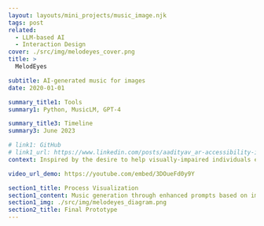```yaml
---
layout: layouts/mini_projects/music_image.njk
tags: post
related:
  - LLM-based AI
  - Interaction Design
cover: ./src/img/melodeyes_cover.png
title: >
  MelodEyes

subtitle: AI-generated music for images
date: 2020-01-01

summary_title1: Tools
summary1: Python, MusicLM, GPT-4

summary_title3: Timeline
summary3: June 2023

# link1: GitHub
# link1_url: https://www.linkedin.com/posts/aadityav_ar-accessibility-innovation-activity-7064628428586549249-TGdq?utm_source=share&utm_medium=member_desktop
context: Inspired by the desire to help visually-impaired individuals experience scenery and paintings, I embarked on a journey to create an innovative tool that would bridge the sensory gap. <br> <br>My motivation led me through the design and prototyping process, where I built a prototype that seamlessly integrates MusicLM, an AI generation tool, to generate music that reflects the essence of images. Although still in its early stages, my vision for the future of this project is a world where the beauty of visual art transcends limitations and becomes universally accessible, enriching the lives of people with visual impairments.

video_url_demo: https://youtube.com/embed/3DOueFd0y9Y

section1_title: Process Visualization
section1_content: Music generation through enhanced prompts based on image captions
section1_img: ./src/img/melodeyes_diagram.png
section2_title: Final Prototype
---
```

